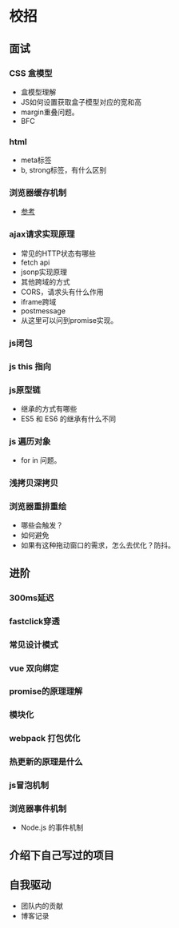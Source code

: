 # 校招

## 面试

### CSS 盒模型
* 盒模型理解
* JS如何设置获取盒子模型对应的宽和高
* margin重叠问题。
* BFC

### html
* meta标签
* b, strong标签，有什么区别

### 浏览器缓存机制
* [参考](浏览器缓存.md)

### ajax请求实现原理
* 常见的HTTP状态有哪些
* fetch api
* jsonp实现原理
* 其他跨域的方式
* CORS，请求头有什么作用
* iframe跨域
* postmessage
* 从这里可以问到promise实现。

### js闭包

### js this 指向

### js原型链
* 继承的方式有哪些
* ES5 和 ES6 的继承有什么不同

### js 遍历对象
* for in 问题。

### 浅拷贝深拷贝

### 浏览器重排重绘
* 哪些会触发？
* 如何避免
* 如果有这种拖动窗口的需求，怎么去优化？防抖。

## 进阶

### 300ms延迟

### fastclick穿透

### 常见设计模式

###  vue 双向绑定

### promise的原理理解

### 模块化

### webpack 打包优化


### 热更新的原理是什么

### js冒泡机制

### 浏览器事件机制
* Node.js 的事件机制

## 介绍下自己写过的项目

## 自我驱动
* 团队内的贡献
* 博客记录

